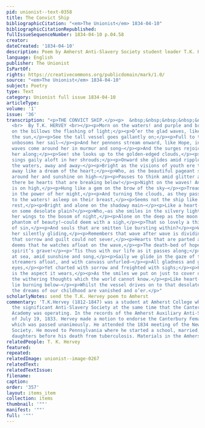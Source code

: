 ```yaml
---
pid: unionist--text-0358
title: The Convict Ship
bibliographicCitation: "<em>The Unionist</em> 1834-04-10"
bibliographicCitationRepublished: 
fullIssueSequenceNumber: 1834-04-10 p.04.58
creator: 
dateCreated: '1834-04-10'
description: Poem by Amherst Anti-Slavery Society student leader T.K. Hervey
language: English
publisher: The Unionist
IsPartOf: 
rights: https://creativecommons.org/publicdomain/mark/1.0/
source: "<em>The Unionist</em> 1834-04-10"
subject: Poetry
type: Text
category: Unionist full issue 1834-04-10
articleType: 
volume: '1'
issue: '36'
transcription: "<p>THE CONVICT SHIP.</p><p>  &nbsp;&nbsp;&nbsp;&nbsp;&nbsp;&nbsp;&nbsp;&nbsp;&nbsp;&nbsp;&nbsp;&nbsp;&nbsp;&nbsp;&nbsp;&nbsp;&nbsp;&nbsp;&nbsp;&nbsp;&nbsp;&nbsp;&nbsp;
  <br>  By T.K. HERVEY <br></p><p>Morn on the waters! and purple and bright</p><p>Bursts
  on the billows the flashing of light;</p><p>O’er the glad waves, like a child of
  the sun,</p><p>See the tall vessel goes gallantly on;</p><p>Full to the breeze she
  unbosoms her sail—</p><p>And her pennons stream onward, like Hope, in the gale;</p><p>The
  waves come around her in murmur and song—</p><p>And the surges rejoice as they bear
  her along;</p><p>See! she looks up to the golden-edged clouds,</p><p>And the sailor
  sings gaily aloft in her shrouds;</p><p>Onward she glides amid ripple and spray,</p><p>Over
  the waters, away and away—</p><p>Bright as the visions of youth ere they part,</p><p>Passing
  away like a dream of the heart;</p><p>Who, as the beautiful pageant sweeps by—</p><p>Music
  around her and sunshine on high—</p><p>Pauses to think amid glitter and glow,</p><p>O!
  there be hearts that are breaking below!</p><p>Night on the waves! And the moon
  is on high,</p><p>Hung like a gem on the brow of the sky—</p><p>Treading its depths
  in the power of her might,</p><p>And turning the clouds, as they pass her, to light!</p><p>Look
  to the waters! asleep on their breast,</p><p>Seems not the ship like an island of
  rest,</p><p>Bright and alone on the shadowy main—</p><p>Like a heart-cherished home
  on some desolate plain?</p><p>Who,—as she smiles in the silvery light,</p><p>Spreading
  her wings to the bosom of night,</p><p>Alone on the deep as the moon in the sky—</p><p>A
  phantom of beauty!—could deem with a sigh,</p><p>That so lovely a thing is the mansion
  of sin,</p><p>And souls that are smitten lie bursting within?</p><p>Who, as he watches
  her silently gliding,</p><p>Remembers that wave after wave is dividing</p><p>Bosoms
  that sorrow and guilt could not sever,</p><p>Hearts that are parted and broken forever?</p><p>Or
  deems that he watches afloat on the wave,</p><p>The death-bed of hope, or the young
  spirit’s grave!</p><p>‘Tis thus with our life as it passes along;</p><p>Like a vessel
  at sea, amid sunshine and song,</p><p>Gaily we glide in the gaze of the world,</p><p>With
  streamers afloat, and with canvass unfurled—</p><p>All gladness and glory to wondering
  eyes,</p><p>Yet charted with sorrow and freighted with sighs;</p><p>Fading and false
  is the aspect it wears,</p><p>As the smiles we put on just to cover out tears—</p><p>And
  the withering thoughts which the world cannot know.</p><p>Like heart-broken exiles,
  lie burning below—</p><p>Whilst the vessel drives on to that desolate shore,</p><p>Where
  the dreams of our childhood are vanished and o’er.</p>"
scholarlyNotes: send the T.K. Hervey poem to Amherst
commentary: 'T.K.Hervey (1812-1847) was a student at Amherst College who organized
  the significant Anti-Slavery Society at the same time that the Canterbury Female
  Academy was operating. In the records of the Amherst Auxiliary Anti-Slavery Society
  of July 19, 1833. Hervey made a motion to endorse the Canterbury Female Academy,
  which was passed unanimously. He attended the 1834 meeting of the New-England Anti-Slavery
  Society. He moved to Pennsylvania where he started a school, married, and had three
  daughters before his death from tuberculosis. Materials in the Amherst College Archives. '
relatedPeople: T. K. Hervey
featured: 
repeated: 
relatedImage: unionist--image-0267
relatedText: 
relatedTextIssue: 
filename: 
caption: 
order: '357'
layout: items_item
collection: items
thumbnail: '""'
manifest: '""'
full: '""'
---
```

